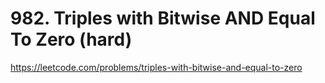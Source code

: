 # 982. Triples with Bitwise AND Equal To Zero (hard)

https://leetcode.com/problems/triples-with-bitwise-and-equal-to-zero
